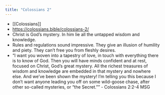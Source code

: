 ```yaml
---
title: "Colossians 2"
---
```


- [[Colossians]]
- https://colossians.bible/colossians-2/
- Christ is God’s mystery. In him lie all the untapped wisdom and knowledge.
- Rules and regulations sound impressive. They give an illusion of humility and piety. They can’t free you from fleshly desires.
- “I want you woven into a tapestry of love, in touch with everything there is to know of God. Then you will have minds confident and at rest, focused on Christ, God’s great mystery. All the richest treasures of wisdom and knowledge are embedded in that mystery and nowhere else. And we’ve been shown the mystery! I’m telling you this because I don’t want anyone leading you off on some wild-goose chase, after other so-called mysteries, or “the Secret.”” - Colossians‬ 2:2-4‬ MSG‬‬